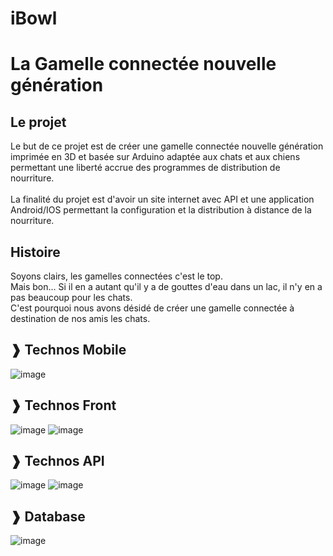 # iBowl
# La Gamelle connectée nouvelle génération
## Le projet
Le but de ce projet est de créer une gamelle connectée nouvelle génération imprimée en 3D et basée sur Arduino adaptée aux chats et aux chiens permettant une liberté accrue des programmes de distribution de nourriture.\
\
La finalité du projet est d'avoir un site internet avec API et une application Android/IOS permettant la configuration et la distribution à distance de la nourriture.


## Histoire
Soyons clairs, les gamelles connectées c'est le top.\
Mais bon... Si il en a autant qu'il y a de gouttes d'eau dans un lac, il n'y en a pas beaucoup pour les chats.\
C'est pourquoi nous avons désidé de créer une gamelle connectée à destination de nos amis les chats.

## ❱ Technos Mobile

![image](https://img.shields.io/badge/Flutter-02569B.svg?style=for-the-badge&logo=Flutter&logoColor=white)

## ❱ Technos Front

![image](https://img.shields.io/badge/React-61DAFB.svg?style=for-the-badge&logo=React&logoColor=black)
![image](https://img.shields.io/badge/Tailwind%20CSS-06B6D4.svg?style=for-the-badge&logo=Tailwind-CSS&logoColor=white)

## ❱ Technos API

![image](https://img.shields.io/badge/Node.js-339933.svg?style=for-the-badge&logo=nodedotjs&logoColor=white)
![image](https://img.shields.io/badge/Express-000000.svg?style=for-the-badge&logo=Express&logoColor=white)

## ❱ Database

![image](https://img.shields.io/badge/MongoDB-47A248.svg?style=for-the-badge&logo=MongoDB&logoColor=white)
